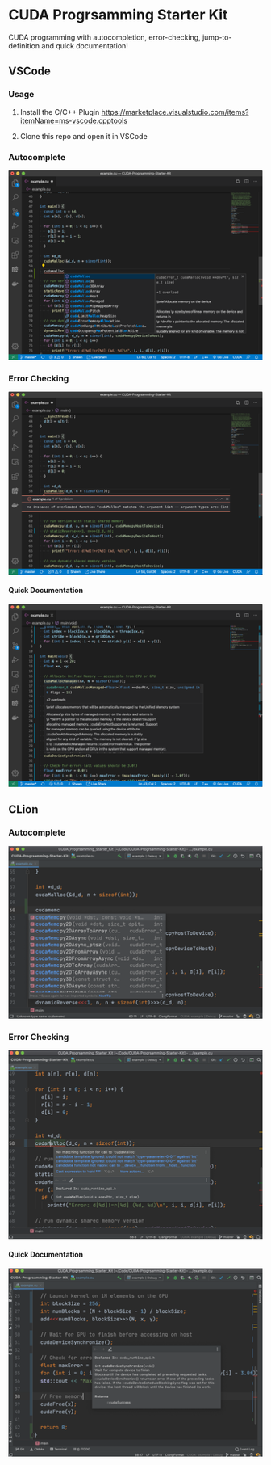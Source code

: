 # CUDA Progrsamming Starter Kit

CUDA programming with autocompletion, error-checking, jump-to-definition and quick documentation!

## VSCode

### Usage

1. Install the C/C++ Plugin https://marketplace.visualstudio.com/items?itemName=ms-vscode.cpptools

2. Clone this repo and open it in VSCode

### Autocomplete 

![image-20200215232640853](assets/image-20200215232640853.png)

### Error Checking

![image-20200215234448029](assets/image-20200215234448029.png)

#### Quick Documentation

![image-20200215234654292](assets/image-20200215234654292.png)


## CLion

### Autocomplete 

![image-20200215232927428](assets/image-20200215232927428.png)

### Error Checking

![image-20200215233108863](assets/image-20200215233108863.png)

#### Quick Documentation

![image-20200215234901712](assets/image-20200215234901712.png)

